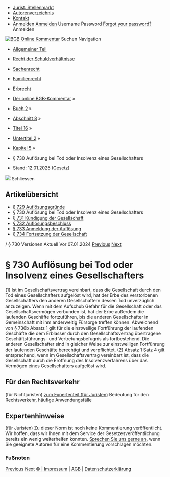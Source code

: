   * [Jurist. Stellenmarkt](https://bgb.kommentar.de/Buch-2/Abschnitt-8/Titel-16/Untertitel-2/Kapitel-5/</job-board> "Jurist. Stellenmarkt")
  * [Autorenverzeichnis](https://bgb.kommentar.de/Buch-2/Abschnitt-8/Titel-16/Untertitel-2/Kapitel-5/</Autorenverzeichnis> "Autorenverzeichnis")
  * [Kontakt](https://bgb.kommentar.de/Buch-2/Abschnitt-8/Titel-16/Untertitel-2/Kapitel-5/</Kontakt>)
  * [Anmelden](https://bgb.kommentar.de/Buch-2/Abschnitt-8/Titel-16/Untertitel-2/Kapitel-5/<#login> "show login form") [Anmelden](https://bgb.kommentar.de/Buch-2/Abschnitt-8/Titel-16/Untertitel-2/Kapitel-5/<#> "hide login form") Username Password
[Forgot your password?](https://bgb.kommentar.de/Buch-2/Abschnitt-8/Titel-16/Untertitel-2/Kapitel-5/</user/forgotpassword>) Anmelden 


[![BGB Online Kommentar](https://bgb.kommentar.de/extension/bgb/design/bgb/images/logo.png)](https://bgb.kommentar.de/Buch-2/Abschnitt-8/Titel-16/Untertitel-2/Kapitel-5/</> "BGB Online Kommentar")
Suchen
Navigation
  * [Allgemeiner Teil](https://bgb.kommentar.de/Buch-2/Abschnitt-8/Titel-16/Untertitel-2/Kapitel-5/</Buch-1>)
  * [Recht der Schuldverhältnisse](https://bgb.kommentar.de/Buch-2/Abschnitt-8/Titel-16/Untertitel-2/Kapitel-5/</Buch-2>)
  * [Sachenrecht](https://bgb.kommentar.de/Buch-2/Abschnitt-8/Titel-16/Untertitel-2/Kapitel-5/</Buch-3>)
  * [Familienrecht](https://bgb.kommentar.de/Buch-2/Abschnitt-8/Titel-16/Untertitel-2/Kapitel-5/</Buch-4>)
  * [Erbrecht](https://bgb.kommentar.de/Buch-2/Abschnitt-8/Titel-16/Untertitel-2/Kapitel-5/</Buch-5>)


  * [Der online BGB-Kommentar](https://bgb.kommentar.de/Buch-2/Abschnitt-8/Titel-16/Untertitel-2/Kapitel-5/</>) »
  * [Buch 2](https://bgb.kommentar.de/Buch-2/Abschnitt-8/Titel-16/Untertitel-2/Kapitel-5/</Buch-2>) »
  * [Abschnitt 8](https://bgb.kommentar.de/Buch-2/Abschnitt-8/Titel-16/Untertitel-2/Kapitel-5/</Buch-2/Abschnitt-8>) »
  * [Titel 16](https://bgb.kommentar.de/Buch-2/Abschnitt-8/Titel-16/Untertitel-2/Kapitel-5/</Buch-2/Abschnitt-8/Titel-16>) »
  * [Untertitel 2](https://bgb.kommentar.de/Buch-2/Abschnitt-8/Titel-16/Untertitel-2/Kapitel-5/</Buch-2/Abschnitt-8/Titel-16/Untertitel-2>) »
  * [Kapitel 5](https://bgb.kommentar.de/Buch-2/Abschnitt-8/Titel-16/Untertitel-2/Kapitel-5/</Buch-2/Abschnitt-8/Titel-16/Untertitel-2/Kapitel-5>) »
  * § 730 Auflösung bei Tod oder Insolvenz eines Gesellschafters 
  * Stand: 12.01.2025 (Gesetz) 


![](https://vg01.met.vgwort.de/na/1c9909529ead4f509072c06d9081a7d5)
Schliessen 
## Artikelübersicht
  * [ § 729 Auflösungsgründe ](https://bgb.kommentar.de/Buch-2/Abschnitt-8/Titel-16/Untertitel-2/Kapitel-5/</Buch-2/Abschnitt-8/Titel-16/Untertitel-2/Kapitel-5/Aufloesungsgruende>)
  * § 730 Auflösung bei Tod oder Insolvenz eines Gesellschafters 
  * [ § 731 Kündigung der Gesellschaft ](https://bgb.kommentar.de/Buch-2/Abschnitt-8/Titel-16/Untertitel-2/Kapitel-5/</Buch-2/Abschnitt-8/Titel-16/Untertitel-2/Kapitel-5/Kuendigung-der-Gesellschaft>)
  * [ § 732 Auflösungsbeschluss ](https://bgb.kommentar.de/Buch-2/Abschnitt-8/Titel-16/Untertitel-2/Kapitel-5/</Buch-2/Abschnitt-8/Titel-16/Untertitel-2/Kapitel-5/Aufloesungsbeschluss>)
  * [ § 733 Anmeldung der Auflösung ](https://bgb.kommentar.de/Buch-2/Abschnitt-8/Titel-16/Untertitel-2/Kapitel-5/</Buch-2/Abschnitt-8/Titel-16/Untertitel-2/Kapitel-5/Anmeldung-der-Aufloesung>)
  * [ § 734 Fortsetzung der Gesellschaft ](https://bgb.kommentar.de/Buch-2/Abschnitt-8/Titel-16/Untertitel-2/Kapitel-5/</Buch-2/Abschnitt-8/Titel-16/Untertitel-2/Kapitel-5/Fortsetzung-der-Gesellschaft>)


/ § 730 
Versionen  Aktuell Vor 07.01.2024
[Previous](https://bgb.kommentar.de/Buch-2/Abschnitt-8/Titel-16/Untertitel-2/Kapitel-5/</Buch-2/Abschnitt-8/Titel-16/Untertitel-2/Kapitel-5/Aufloesungsgruende> "§ 729 Auflösungsgründe") [Next](https://bgb.kommentar.de/Buch-2/Abschnitt-8/Titel-16/Untertitel-2/Kapitel-5/</Buch-2/Abschnitt-8/Titel-16/Untertitel-2/Kapitel-5/Kuendigung-der-Gesellschaft> "§ 731 Kündigung der Gesellschaft")
# § 730 Auflösung bei Tod oder Insolvenz eines Gesellschafters
(1) Ist im Gesellschaftsvertrag vereinbart, dass die Gesellschaft durch den Tod eines Gesellschafters aufgelöst wird, hat der Erbe des verstorbenen Gesellschafters den anderen Gesellschaftern dessen Tod unverzüglich anzuzeigen. Wenn mit dem Aufschub Gefahr für die Gesellschaft oder das Gesellschaftsvermögen verbunden ist, hat der Erbe außerdem die laufenden Geschäfte fortzuführen, bis die anderen Gesellschafter in Gemeinschaft mit ihm anderweitig Fürsorge treffen können. Abweichend von § 736b Absatz 1 gilt für die einstweilige Fortführung der laufenden Geschäfte die dem Erblasser durch den Gesellschaftsvertrag übertragene Geschäftsführungs- und Vertretungsbefugnis als fortbestehend. Die anderen Gesellschafter sind in gleicher Weise zur einstweiligen Fortführung der laufenden Geschäfte berechtigt und verpflichtet.
(2) Absatz 1 Satz 4 gilt entsprechend, wenn im Gesellschaftsvertrag vereinbart ist, dass die Gesellschaft durch die Eröffnung des Insolvenzverfahrens über das Vermögen eines Gesellschafters aufgelöst wird.
## Für den Rechtsverkehr 
(für Nichtjuristen)
[zum Expertenteil (für Juristen)](https://bgb.kommentar.de/Buch-2/Abschnitt-8/Titel-16/Untertitel-2/Kapitel-5/<#expertenhinweise>)
Bedeutung für den Rechtsverkehr, häufige Anwendungsfälle
## Expertenhinweise
(für Juristen)
Zu dieser Norm ist noch keine Kommentierung veröffentlicht. Wir hoffen, dass wir Ihnen mit dem Service der Gesetzesveröffentlichung bereits ein wenig weiterhelfen konnten. [Sprechen Sie uns gerne an](https://bgb.kommentar.de/Buch-2/Abschnitt-8/Titel-16/Untertitel-2/Kapitel-5/</Kontakt>), wenn Sie geeignete Autoren für eine Kommentierung vorschlagen möchten. 
### Fußnoten
[Previous](https://bgb.kommentar.de/Buch-2/Abschnitt-8/Titel-16/Untertitel-2/Kapitel-5/</Buch-2/Abschnitt-8/Titel-16/Untertitel-2/Kapitel-5/Aufloesungsgruende> "§ 729 Auflösungsgründe") [Next](https://bgb.kommentar.de/Buch-2/Abschnitt-8/Titel-16/Untertitel-2/Kapitel-5/</Buch-2/Abschnitt-8/Titel-16/Untertitel-2/Kapitel-5/Kuendigung-der-Gesellschaft> "§ 731 Kündigung der Gesellschaft")
[© | Impressum](https://bgb.kommentar.de/Buch-2/Abschnitt-8/Titel-16/Untertitel-2/Kapitel-5/</Kontakt>) | [AGB](https://bgb.kommentar.de/Buch-2/Abschnitt-8/Titel-16/Untertitel-2/Kapitel-5/</AGB>) | [Datenschutzerklärung](https://bgb.kommentar.de/Buch-2/Abschnitt-8/Titel-16/Untertitel-2/Kapitel-5/</Datenschutzerklaerung-fuer-Leser>)
